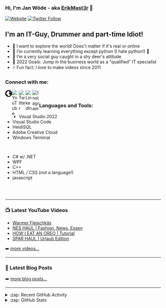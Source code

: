 ### Hi, I'm Jan Wöde - aka [ErikMast3r][website] 👋 

[![Website](https://img.shields.io/website?down_color=red&down_message=offline&label=jan-woede.de&style=for-the-badge&up_color=green&up_message=online&url=https%3A%2F%2Fjan-woede.de)](https://jan-woede.de)
[![Twitter Follow](https://img.shields.io/twitter/follow/akratasch_09?color=%2300acee&logo=twitter&style=for-the-badge)](https://twitter.com/intent/follow?original_referer=https%3A%2F%2Fgithub.com%2FErikMast3r&screen_name=akratasch_09)

## I'm an IT-Guy, Drummer and part-time Idiot!

- 🔭 I want to explore the world! Does't matter if it's real or online
- 🌱 I’m currently learning everything except python (I hate python!) 🤣
- 👯 I’m a very social guy caught in a shy deer's attitude
- 🥅 2022 Goals: Jump in the business world as a "qualified" IT specialist
- ⚡ Fun fact: I love to make videos since 2011

### Connect with me:

[<img align="left" alt="jan-woede.de" width="22px" src="https://raw.githubusercontent.com/iconic/open-iconic/master/svg/globe.svg" />][website]
[<img align="left" alt="YouTube" width="22px" src="https://cdn.jsdelivr.net/npm/simple-icons@v3/icons/youtube.svg" />][youtube]
[<img align="left" alt="Twitter" width="22px" src="https://cdn.jsdelivr.net/npm/simple-icons@v3/icons/twitter.svg" />][twitter]
[<img align="left" alt="LinkedIn" width="22px" src="https://cdn.jsdelivr.net/npm/simple-icons@v3/icons/linkedin.svg" />][linkedin]
[<img align="left" alt="Instagram" width="22px" src="https://cdn.jsdelivr.net/npm/simple-icons@v3/icons/instagram.svg" />][instagram]

<br />

### Languages and Tools:

<!--
[<img align="left" alt="SQL" width="26px" src="https://raw.githubusercontent.com/github/explore/80688e429a7d4ef2fca1e82350fe8e3517d3494d/topics/sql/sql.png" />][website]
[<img align="left" alt="MySQL" width="26px" src="https://raw.githubusercontent.com/github/explore/80688e429a7d4ef2fca1e82350fe8e3517d3494d/topics/mysql/mysql.png" />][website]
[<img align="left" alt="HTML5" width="26px" src="https://raw.githubusercontent.com/github/explore/80688e429a7d4ef2fca1e82350fe8e3517d3494d/topics/html/html.png" />][website]
[<img align="left" alt="CSS3" width="26px" src="https://raw.githubusercontent.com/github/explore/80688e429a7d4ef2fca1e82350fe8e3517d3494d/topics/css/css.png" />][website]
[<img align="left" alt="GitHub" width="26px" src="https://raw.githubusercontent.com/github/explore/78df643247d429f6cc873026c0622819ad797942/topics/github/github.png" />][website]
[<img align="left" alt="Terminal" width="26px" src="https://raw.githubusercontent.com/github/explore/80688e429a7d4ef2fca1e82350fe8e3517d3494d/topics/terminal/terminal.png" />][website]
-->
- Visual Studio 2022
- Visual Studio Code
- HeidiSQL
- Adobe Creative Cloud
- Windows Terminal

<br />

- C# w/ .NET
- WPF
- C++
- HTML / CSS (not a language!)
- javascript

<br />
<br />

---

### 📺 Latest YouTube Videos

<!-- YOUTUBE:START -->
- [Warmer Fleischkäs](https://www.youtube.com/watch?v=uCTcfbVI32A)
- [NES HAUL | Fashion, News, Essen](https://www.youtube.com/watch?v=qfXCkGDi0kQ)
- [HOW I EAT AN OREO | Tutorial](https://www.youtube.com/watch?v=UT33Hpt5_Fg)
- [SPAR HAUL | Urlaub Edition](https://www.youtube.com/watch?v=lAomqHbFSBw)
<!-- YOUTUBE:END -->

➡️ [more videos...](https://www.youtube.com/channel/UCBHDhrnJn-cGzXaYBXqAJZg)

---

### 📕 Latest Blog Posts

<!-- BLOG-POST-LIST:START -->
<!-- BLOG-POST-LIST:END -->

➡️ [more blog posts...](https://jan-woede.de)

---

<details>
  <summary>:zap: Recent GitHub Activity</summary>
  
<!--START_SECTION:activity-->
<!--END_SECTION:activity-->

</details>

<details>
  <summary>:zap: GitHub Stats</summary>

  [![Anurag's GitHub stats](https://github-readme-stats.vercel.app/api?username=ErikMast3r)](https://github.com/anuraghazra/github-readme-stats)

</details>

[website]: https://jan-woede.de
[twitter]: https://twitter.com/akratasch_09
[youtube]: https://www.youtube.com/channel/UCBHDhrnJn-cGzXaYBXqAJZg
[instagram]: https://instagram.com/jan.woede
[linkedin]: https://www.linkedin.com/in/jan-w%C3%B6de-9b6505206/